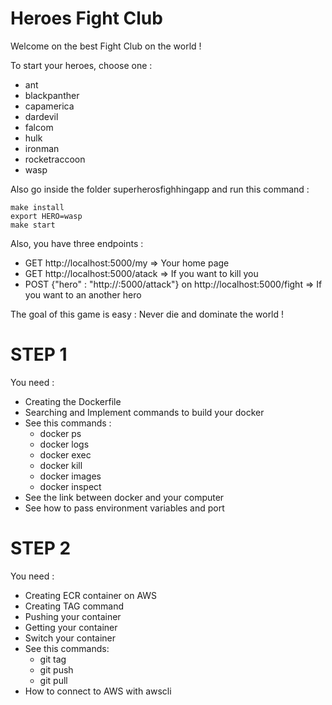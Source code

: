 Heroes Fight Club
===

Welcome on the best Fight Club on the world !

To start your heroes, choose one :
- ant
- blackpanther
- capamerica
- dardevil
- falcom
- hulk
- ironman
- rocketraccoon
- wasp


Also go inside the folder superherosfighhingapp and run this command :


```
make install
export HERO=wasp
make start
```

Also, you have three endpoints :

- GET http://localhost:5000/my => Your home page
- GET http://localhost:5000/atack => If you want to kill you
- POST {"hero" : "http://<IP>:5000/attack"} on  http://localhost:5000/fight => If you want to an another hero


The goal of this game is easy : Never die and dominate the world !


# STEP 1

You need :
- Creating the Dockerfile
- Searching and Implement commands to build your docker
- See this commands :
    - docker ps
    - docker logs
    - docker exec
    - docker kill
    - docker images
    - docker inspect
- See the link  between docker and your computer
- See how to pass environment variables and port


# STEP 2

You need :
- Creating ECR container on AWS
- Creating TAG command
- Pushing your container
- Getting your container 
- Switch your container
- See this commands:
    - git tag
    - git push
    - git pull
- How to connect to AWS with awscli